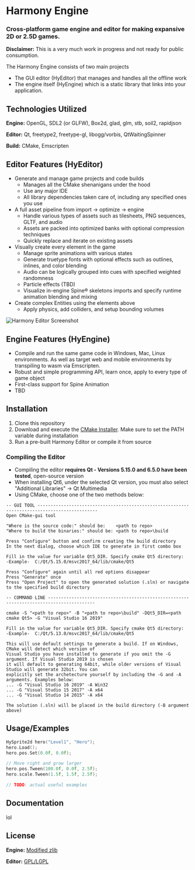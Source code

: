     
# Harmony Engine

### Cross-platform game engine and editor for making expansive 2D or 2.5D games.

**Disclaimer:** This is a very much work in progress and not ready for public consumption.

The Harmony Engine consists of two main projects
- The GUI editor (HyEditor) that manages and handles all the offline work
- The engine itself (HyEngine) which is a static library that links into your application.

## Technologies Utilized

**Engine:** OpenGL, SDL2 (or GLFW), Box2d, glad, glm, stb, soil2, rapidjson

**Editor:** Qt, freetype2, freetype-gl, libogg/vorbis, QtWaitingSpinner

**Build:** CMake, Emscripten

## Editor Features (HyEditor)
* Generate and manage game projects and code builds
    - Manages all the CMake shenanigans under the hood
    - Use any major IDE
    - All library dependencies taken care of, including any specified ones you use
* A full asset pipeline from import -> optimize -> engine
    - Handle various types of assets such as tilesheets, PNG sequences, GLTF, and audio
    - Assets are packed into optimized banks with optional compression techniques
    - Quickly replace and iterate on existing assets
* Visually create every element in the game
    - Manage sprite animations with various states
    - Generate truetype fonts with optional effects such as outlines, inlines, and color blending
    - Audio can be logically grouped into cues with specified weighted randomness
    - Particle effects (TBD)
    - Visualize in-engine Spine® skeletons imports and specify runtime animation blending and mixing
* Create complex Entities using the elements above
    - Apply physics, add colliders, and setup bounding volumes

![Harmony Editor Screenshot](https://user-images.githubusercontent.com/344924/140581279-a3899c64-ea8b-4c9a-b869-b11d07444db2.png)

## Engine Features (HyEngine)

- Compile and run the same game code in Windows, Mac, Linux environments. As well as target web and mobile environments by transpiling to wasm via Emscripten.
- Robust and simple programming API, learn once, apply to every type of game object
- First-class support for Spine Animation
- TBD

## Installation 

1. Clone this repository
2. Download and execute the [CMake Installer](https://cmake.org/download/). Make sure to set the PATH variable during installation
3. Run a pre-built Harmony Editor or compile it from source

### Compiling the Editor
- Compiling the editor **requires Qt - Versions 5.15.0 and 6.5.0 have been tested**, open-source version
- When installing Qt6, under the selected Qt version, you must also select "Additional Libraries" -> Qt Multimedia
- Using CMake, choose one of the two methods below:
```
-- GUI TOOL ---------------------------------------------------------------------------------------------
Open CMake-gui tool

"Where is the source code:" should be:    <path to repo>
"Where to build the binaries:" should be: <path to repo>\build

Press "Configure" button and confirm creating the build directory
In the next dialog, choose which IDE to generate in first combo box

Fill in the value for variable Qt5_DIR. Specify cmake Qt5 directory:
-Example-  C:/Qt/5.15.0/msvc2017_64/lib/cmake/Qt5
  
Press "Configure" again until all red options disappear
Press "Generate" once
Press "Open Project" to open the generated solution (.sln) or navigate to the specified build directory

-- COMMAND LINE ----------------------------------------------------------------------------------------
  
cmake -S "<path to repo>" -B "<path to repo>\build" -DQt5_DIR=<path cmake Qt5> -G "Visual Studio 16 2019"

Fill in the value for variable Qt5_DIR. Specify cmake Qt5 directory:
-Example-  C:/Qt/5.13.0/msvc2017_64/lib/cmake/Qt5

This will use default settings to generate a build. If on Windows, CMake will detect which version of 
Visual Studio you have installed to generate if you omit the -G argument. If Visual Studio 2019 is chosen 
it will default to generating 64bit, while older versions of Visual Studio will generate 32bit. You can
explicitly set the archetecture yourself by including the -G and -A arguments. Examples below:
... -G "Visual Studio 16 2019" -A Win32
... -G "Visual Studio 15 2017" -A x64
... -G "Visual Studio 14 2015" -A x64

The solution (.sln) will be placed in the build directory (-B argument above)
```
  
## Usage/Examples

```C++
HySprite2d hero("Level1", "Hero");
hero.Load();
hero.pos.Set(0.0f, 0.0f);

// Move right and grow larger
hero.pos.Tween(100.0f, 0.0f, 2.5f);
hero.scale.Tween(1.5f, 1.5f, 2.5f);

// TODO: actual useful examples
```
  
## Documentation

lol

  
## License

**Engine:** [Modified zlib](https://github.com/GameOverture/HarmonyEngine/blob/master/LICENSE/)

**Editor:** [GPL/LGPL](https://github.com/GameOverture/HarmonyEngine/blob/master/LICENSE/)
